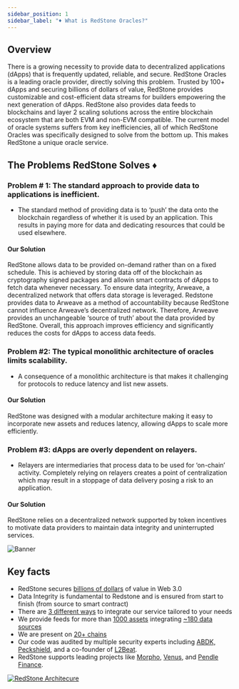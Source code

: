 ```yaml
---
sidebar_position: 1
sidebar_label: "♦️ What is RedStone Oracles?"
---
```


## Overview

There is a growing necessity to provide data to decentralized applications (dApps) that is frequently updated, reliable, and secure. RedStone Oracles is a leading oracle provider, directly solving this problem. Trusted by 100+ dApps and securing billions of dollars of value, RedStone provides customizable and cost-efficient data streams for builders empowering the next generation of dApps. RedStone also provides data feeds to blockchains and layer 2 scaling solutions across the entire blockchain ecosystem that are both EVM and non-EVM compatible. The current model of oracle systems suffers from key inefficiencies, all of which RedStone Oracles was specifically designed to solve from the bottom up. This makes RedStone a unique oracle service.

## The Problems RedStone Solves ♦️

### Problem # 1: The standard approach to provide data to applications is inefficient. 
- The standard method of providing data is to ‘push’ the data onto the blockchain regardless of whether it is used by an application. This results in paying more for data and dedicating resources that could be used elsewhere. 

#### Our Solution

RedStone allows data to be provided on-demand rather than on a fixed schedule. This is achieved by storing data off of the blockchain as cryptography signed packages and allowin smart contracts of dApps to fetch data whenever necessary. To ensure data integrity, Arweave, a decentralized network that offers data storage is leveraged. Redstone provides data to Arweave as a method of accountability because RedStone cannot influence Arweave’s decentralized network. Therefore, Arweave provides an unchangeable ‘source of truth’ about the data provided by RedStone. Overall, this approach improves efficiency and significantly reduces the costs for dApps to access data feeds. 


### Problem #2: The typical monolithic architecture of oracles limits scalability.

- A consequence of a monolithic architecture is that makes it challenging for protocols to reduce latency and list new assets.

#### Our Solution

RedStone was designed with a modular architecture making it easy to incorporate new assets and reduces latency, allowing dApps to scale more efficiently.


### Problem #3: dApps are overly dependent on relayers.

- Relayers are intermediaries that process data to be used for ‘on-chain’ activity. Completely relying on relayers creates a point of centralization which may result in a stoppage of data delivery posing a risk to an application.

#### Our Solution

RedStone relies on a decentralized network supported by token incentives to motivate data providers to maintain data integrity and uninterrupted services. 

![Banner](/img/redstone-banner.png)



## Key facts

- RedStone secures [billions of dollars](https://defillama.com/oracles/RedStone?borrowed=true&doublecounted=true) of value in Web 3.0
- Data Integrity is fundamental to Redstone and is ensured from start to finish (from source to smart contract)
- There are [3 different ways](https://docs.redstone.finance/docs/smart-contract-devs/how-it-works#3-ways-to-integrate) to integrate our service tailored to your needs
- We provide feeds for more than [1000 assets](https://app.redstone.finance/#/app/tokens) integrating [~180 data sources](https://app.redstone.finance/#/app/sources)
- We are present on [20+ chains](https://showroom.redstone.finance/)
- Our code was audited by multiple security experts including [ABDK,](https://abdk.consulting/) [Peckshield](https://peckshield.com/), and a co-founder of [L2Beat](https://pl.linkedin.com/company/l2beat#:~:text=Join%20Piotr%20Szlachciak%20Cofounder%20%26%20CEO,insights%20shaping%20the%20%23DeFi%20landscape!).
- RedStone supports leading projects like [Morpho](https://morpho.org/), [Venus](https://venus.io/), and [Pendle Finance](https://www.pendle.finance/).



<a href="https://raw.githubusercontent.com/redstone-finance/redstone-docs/main/static/img/redstone-architecture-simple.png">
  <img alt="RedStone Architecure" src="/img/redstone-architecture-simple.png" target="_blank"/>
</a>

<!-- ## Building blocks

The RedStone ecosystem could be divided into 3 main areas:

- **Data provision** is responsible for fetching the data from external sources, transforming it into a common format, signing it, and broadcasting the collected information.
  - Implemented as → [RedStone Oracle Node](https://github.com/redstone-finance/redstone-oracles-monorepo/tree/main/packages/oracle-node)

- **Data access** is responsible for serving data to end users by various means, such as a web portal, an HTTP API, on-chain feeds, or third-party applications.

  - Web portal → [RedStone App](https://github.com/redstone-finance/redstone-app)
  - HTTP API → [RedStone Api](https://github.com/redstone-finance/redstone-api)
  - EVM connector → [RedStone EVM connector](https://github.com/redstone-finance/redstone-oracles-monorepo/tree/main/packages/evm-connector)

- **Data integrity** is responsible for enforcing high quality of data by incentivizing providers with tokens for keeping their service and punishing them for outages and misrepresented data.
  - Concept → [Argue protocol](https://github.com/redstone-finance/redstone-oracles-monorepo/blob/main/packages/oracle-node/docs/DISPUTE_RESOLUTION.md)
  - Implementation → [RedStone eth contracts](https://github.com/redstone-finance/redstone-oracles-monorepo/tree/main/packages/eth-contracts) -->

